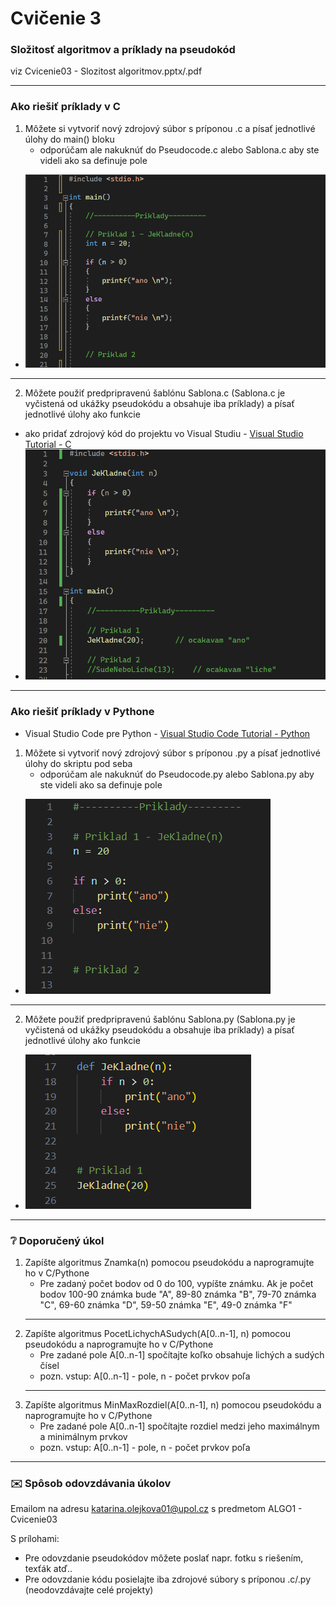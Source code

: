 # Cvičenie 3
### Složitosť algoritmov a príklady na pseudokód
viz Cvicenie03 - Slozitost algoritmov.pptx/.pdf


---
### Ako riešiť príklady v C
1. Môžete si vytvoriť nový zdrojový súbor s príponou .c a písať jednotlivé úlohy do main() bloku
   - odporúčam ale nakuknúť do Pseudocode.c alebo Sablona.c aby ste videli ako sa definuje pole
  - ![mainC](../Additional/Priklad1Main.PNG)
  - ---
2. Môžete použiť predpripravenú šablónu Sablona.c (Sablona.c je vyčistená od ukážky pseudokódu a obsahuje iba príklady) a písať jednotlivé úlohy ako funkcie
  - ako pridať zdrojový kód do projektu vo Visual Studiu - [Visual Studio Tutorial - C](Tutorials/VisualStudio.md)
  - ![FuncC](../Additional/Priklad1Func.PNG)


---
### Ako riešiť príklady v Pythone
- Visual Studio Code pre Python - [Visual Studio Code Tutorial - Python](Tutorials/VisualStudioCode.md)
1. Môžete si vytvoriť nový zdrojový súbor s príponou .py a písať jednotlivé úlohy do skriptu pod seba
   - odporúčam ale nakuknúť do Pseudocode.py alebo Sablona.py aby ste videli ako sa definuje pole
  - ![mainPy](../Additional/VSC01.PNG)
  - ---
2. Môžete použiť predpripravenú šablónu Sablona.py (Sablona.py je vyčistená od ukážky pseudokódu a obsahuje iba príklady) a písať jednotlivé úlohy ako funkcie
  - ![FuncPy](../Additional/VSC02.PNG)


---
### :grey_question: Doporučený úkol
1. Zapíšte algoritmus Znamka(n) pomocou pseudokódu a naprogramujte ho v C/Pythone
   - Pre zadaný počet bodov od 0 do 100, vypíšte známku. Ak je počet bodov 100-90 známka bude "A", 89-80 známka "B", 79-70 známka "C", 69-60 známka "D", 59-50 známka "E", 49-0 známka "F"
   - ---
2. Zapíšte algoritmus PocetLichychASudych(A[0..n-1], n) pomocou pseudokódu a naprogramujte ho v C/Pythone
   - Pre zadané pole A[0..n-1] spočítajte koľko obsahuje lichých a sudých čísel
   - pozn. vstup: A[0..n-1] - pole, n - počet prvkov poľa
   - ---
3. Zapíšte algoritmus MinMaxRozdiel(A[0..n-1], n) pomocou pseudokódu a naprogramujte ho v C/Pythone
   - Pre zadané pole A[0..n-1] spočítajte rozdiel medzi jeho maximálnym a minimálnym prvkov
   - pozn. vstup: A[0..n-1] - pole, n - počet prvkov poľa


---
### :envelope: Spôsob odovzdávania úkolov
Emailom na adresu katarina.olejkova01@upol.cz s predmetom ALGO1 - Cvicenie03

S prílohami:
- Pre odovzdanie pseudokódov môžete poslať napr. fotku s riešením, texťák atď..
- Pre odovzdanie kódu posielajte iba zdrojové súbory s príponou .c/.py (neodovzdávajte celé projekty) 
